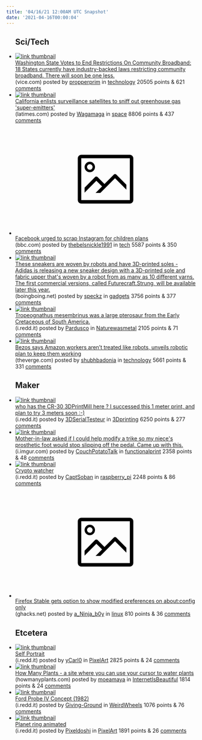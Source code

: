```yaml
---
title: '04/16/21 12:00AM UTC Snapshot'
date: '2021-04-16T00:00:04'
---
```

<ul>
<h2>Sci/Tech</h2>

<li><a href='https://www.vice.com/en/article/m7eqd8/washington-state-votes-to-end-restrictions-on-community-broadband'><img src='https://b.thumbs.redditmedia.com/Dk35E3RHb4BIdNi2QJScV4ure0nBCNbrFx_17H9OBLI.jpg' alt='link thumbnail'></a><div><div class='linkTitle'><a href='https://www.vice.com/en/article/m7eqd8/washington-state-votes-to-end-restrictions-on-community-broadband'>Washington State Votes to End Restrictions On Community Broadband: 18 States currently have industry-backed laws restricting community broadband. There will soon be one less.</a></div>(vice.com) posted by <a href='https://www.reddit.com/user/propperprim'>propperprim</a> in <a href='https://www.reddit.com/r/technology'>technology</a> 20505 points & 621 <a href='https://www.reddit.com/r/technology/comments/mr8z4e/washington_state_votes_to_end_restrictions_on/'>comments</a></div></li>

<li><a href='https://www.latimes.com/california/story/2021-04-15/california-to-use-satellites-to-find-greenhouse-gas-emitters'><img src='https://b.thumbs.redditmedia.com/0D7EGE8_OX7twn2X92rgZGWdXj3Axg8QH2lpQw_mL2M.jpg' alt='link thumbnail'></a><div><div class='linkTitle'><a href='https://www.latimes.com/california/story/2021-04-15/california-to-use-satellites-to-find-greenhouse-gas-emitters'>California enlists surveillance satellites to sniff out greenhouse gas 'super-emitters'</a></div>(latimes.com) posted by <a href='https://www.reddit.com/user/Wagamaga'>Wagamaga</a> in <a href='https://www.reddit.com/r/space'>space</a> 8806 points & 437 <a href='https://www.reddit.com/r/space/comments/mrdksm/california_enlists_surveillance_satellites_to/'>comments</a></div></li>

<li><a href='https://www.bbc.com/news/technology-56757586'><svg version='1.1' viewBox='-34 -14 104 64' preserveAspectRatio='xMidYMid meet' xmlns='http://www.w3.org/2000/svg' xmlns:xlink='http://www.w3.org/1999/xlink'>
    <title>link thumbnail</title>
    <path d='M32,4H4A2,2,0,0,0,2,6V30a2,2,0,0,0,2,2H32a2,2,0,0,0,2-2V6A2,2,0,0,0,32,4ZM4,30V6H32V30Z'></path>
    <path d='M8.92,14a3,3,0,1,0-3-3A3,3,0,0,0,8.92,14Zm0-4.6A1.6,1.6,0,1,1,7.33,11,1.6,1.6,0,0,1,8.92,9.41Z'></path>
    <path d='M22.78,15.37l-5.4,5.4-4-4a1,1,0,0,0-1.41,0L5.92,22.9v2.83l6.79-6.79L16,22.18l-3.75,3.75H15l8.45-8.45L30,24V21.18l-5.81-5.81A1,1,0,0,0,22.78,15.37Z'></path>
    </svg></a><div><div class='linkTitle'><a href='https://www.bbc.com/news/technology-56757586'>Facebook urged to scrap Instagram for children plans</a></div>(bbc.com) posted by <a href='https://www.reddit.com/user/thebelsnickle1991'>thebelsnickle1991</a> in <a href='https://www.reddit.com/r/tech'>tech</a> 5587 points & 350 <a href='https://www.reddit.com/r/tech/comments/mreigl/facebook_urged_to_scrap_instagram_for_children/'>comments</a></div></li>

<li><a href='https://boingboing.net/2021/04/13/these-sneakers-are-woven-by-robots-and-have-3d-printed-soles.html'><img src='https://b.thumbs.redditmedia.com/VFVrA1d3MBNT354kzfHCtoQkIshBBL2_-CaYKrvXnfI.jpg' alt='link thumbnail'></a><div><div class='linkTitle'><a href='https://boingboing.net/2021/04/13/these-sneakers-are-woven-by-robots-and-have-3d-printed-soles.html'>These sneakers are woven by robots and have 3D-printed soles - Adidas is releasing a new sneaker design with a 3D-printed sole and fabric upper that's woven by a robot from as many as 10 different yarns. The first commercial versions, called Futurecraft.Strung, will be available later this year.</a></div>(boingboing.net) posted by <a href='https://www.reddit.com/user/speckz'>speckz</a> in <a href='https://www.reddit.com/r/gadgets'>gadgets</a> 3756 points & 377 <a href='https://www.reddit.com/r/gadgets/comments/mrepq2/these_sneakers_are_woven_by_robots_and_have/'>comments</a></div></li>

<li><a href='https://i.redd.it/rc1r6wrj7ct61.jpg'><img src='https://b.thumbs.redditmedia.com/Z3wbvOWrx9V2qfTPGM27F_GkS4MyxpaKW4oq6r5hEzY.jpg' alt='link thumbnail'></a><div><div class='linkTitle'><a href='https://i.redd.it/rc1r6wrj7ct61.jpg'>Tropeognathus mesembrinus was a large pterosaur from the Early Cretaceous of South America.</a></div>(i.redd.it) posted by <a href='https://www.reddit.com/user/Pardusco'>Pardusco</a> in <a href='https://www.reddit.com/r/Naturewasmetal'>Naturewasmetal</a> 2105 points & 71 <a href='https://www.reddit.com/r/Naturewasmetal/comments/mrefe1/tropeognathus_mesembrinus_was_a_large_pterosaur/'>comments</a></div></li>

<li><a href='https://www.theverge.com/2021/4/15/22385762/bezos-letter-shareholders-amazon-workers-union-bessemer-workplace?utm_campaign=theverge&amp;utm_content=entry&amp;utm_medium=social&amp;utm_source=reddit'><img src='https://b.thumbs.redditmedia.com/reiqtDkVBoQ99X0mws_OI9QCiCwkV3tShboHWP23zFs.jpg' alt='link thumbnail'></a><div><div class='linkTitle'><a href='https://www.theverge.com/2021/4/15/22385762/bezos-letter-shareholders-amazon-workers-union-bessemer-workplace?utm_campaign=theverge&amp;utm_content=entry&amp;utm_medium=social&amp;utm_source=reddit'>Bezos says Amazon workers aren’t treated like robots, unveils robotic plan to keep them working</a></div>(theverge.com) posted by <a href='https://www.reddit.com/user/shubhbadonia'>shubhbadonia</a> in <a href='https://www.reddit.com/r/technology'>technology</a> 5661 points & 331 <a href='https://www.reddit.com/r/technology/comments/mrkbt4/bezos_says_amazon_workers_arent_treated_like/'>comments</a></div></li>

<h2>Maker</h2>

<li><a href='https://i.redd.it/qys0fi0kgbt61.jpg'><img src='https://b.thumbs.redditmedia.com/bLqEEyErJSSrVXVmsdEVd8jEkX7X0_Q45x-p_fK7yLM.jpg' alt='link thumbnail'></a><div><div class='linkTitle'><a href='https://i.redd.it/qys0fi0kgbt61.jpg'>who has the CR-30 3DPrintMill here ? I successed this 1 meter print, and plan to try 3 meters soon :-)</a></div>(i.redd.it) posted by <a href='https://www.reddit.com/user/3DSerialTesteur'>3DSerialTesteur</a> in <a href='https://www.reddit.com/r/3Dprinting'>3Dprinting</a> 6250 points & 277 <a href='https://www.reddit.com/r/3Dprinting/comments/mrc2gr/who_has_the_cr30_3dprintmill_here_i_successed/'>comments</a></div></li>

<li><a href='https://i.imgur.com/D1ImyyI.jpg'><img src='https://b.thumbs.redditmedia.com/oxapvpvp_HsOgw9LJKyDGK1Hnr7raStcSyBRm0BlXOg.jpg' alt='link thumbnail'></a><div><div class='linkTitle'><a href='https://i.imgur.com/D1ImyyI.jpg'>Mother-in-law asked if I could help modify a trike so my niece's prosthetic foot would stop slipping off the pedal. Came up with this.</a></div>(i.imgur.com) posted by <a href='https://www.reddit.com/user/CouchPotatoTalk'>CouchPotatoTalk</a> in <a href='https://www.reddit.com/r/functionalprint'>functionalprint</a> 2358 points & 48 <a href='https://www.reddit.com/r/functionalprint/comments/mrf9vj/motherinlaw_asked_if_i_could_help_modify_a_trike/'>comments</a></div></li>

<li><a href='https://i.redd.it/a0imozaah9t61.jpg'><img src='https://b.thumbs.redditmedia.com/96DNbOCYEHMRLEeJ6GTeLapNognJUNkFZ41GqgCFcUk.jpg' alt='link thumbnail'></a><div><div class='linkTitle'><a href='https://i.redd.it/a0imozaah9t61.jpg'>Crypto watcher</a></div>(i.redd.it) posted by <a href='https://www.reddit.com/user/CaptSoban'>CaptSoban</a> in <a href='https://www.reddit.com/r/raspberry_pi'>raspberry_pi</a> 2248 points & 86 <a href='https://www.reddit.com/r/raspberry_pi/comments/mr76s6/crypto_watcher/'>comments</a></div></li>

<li><a href='https://www.ghacks.net/2021/04/15/firefox-stable-gets-option-to-show-modified-preferences-on-aboutconfig-only/'><svg version='1.1' viewBox='-34 -14 104 64' preserveAspectRatio='xMidYMid meet' xmlns='http://www.w3.org/2000/svg' xmlns:xlink='http://www.w3.org/1999/xlink'>
    <title>link thumbnail</title>
    <path d='M32,4H4A2,2,0,0,0,2,6V30a2,2,0,0,0,2,2H32a2,2,0,0,0,2-2V6A2,2,0,0,0,32,4ZM4,30V6H32V30Z'></path>
    <path d='M8.92,14a3,3,0,1,0-3-3A3,3,0,0,0,8.92,14Zm0-4.6A1.6,1.6,0,1,1,7.33,11,1.6,1.6,0,0,1,8.92,9.41Z'></path>
    <path d='M22.78,15.37l-5.4,5.4-4-4a1,1,0,0,0-1.41,0L5.92,22.9v2.83l6.79-6.79L16,22.18l-3.75,3.75H15l8.45-8.45L30,24V21.18l-5.81-5.81A1,1,0,0,0,22.78,15.37Z'></path>
    </svg></a><div><div class='linkTitle'><a href='https://www.ghacks.net/2021/04/15/firefox-stable-gets-option-to-show-modified-preferences-on-aboutconfig-only/'>Firefox Stable gets option to show modified preferences on about:config only</a></div>(ghacks.net) posted by <a href='https://www.reddit.com/user/a_Ninja_b0y'>a_Ninja_b0y</a> in <a href='https://www.reddit.com/r/linux'>linux</a> 810 points & 36 <a href='https://www.reddit.com/r/linux/comments/mr9sqi/firefox_stable_gets_option_to_show_modified/'>comments</a></div></li>

<h2>Etcetera</h2>

<li><a href='https://i.redd.it/xri2blrenat61.png'><img src='https://b.thumbs.redditmedia.com/0cDWQpy0s6ivhEUNnmWtA8dblmqXghzJO1ZouruuZ3o.jpg' alt='link thumbnail'></a><div><div class='linkTitle'><a href='https://i.redd.it/xri2blrenat61.png'>Self Portrait</a></div>(i.redd.it) posted by <a href='https://www.reddit.com/user/yCarl0'>yCarl0</a> in <a href='https://www.reddit.com/r/PixelArt'>PixelArt</a> 2825 points & 24 <a href='https://www.reddit.com/r/PixelArt/comments/mra4p2/self_portrait/'>comments</a></div></li>

<li><a href='https://howmanyplants.com'><img src='https://b.thumbs.redditmedia.com/k-MBcWcNjvDk9MWRDyMPTvJhKh2SSZ4Q_J0O9LRGjPI.jpg' alt='link thumbnail'></a><div><div class='linkTitle'><a href='https://howmanyplants.com'>How Many Plants - a site where you can use your cursor to water plants</a></div>(howmanyplants.com) posted by <a href='https://www.reddit.com/user/moeamaya'>moeamaya</a> in <a href='https://www.reddit.com/r/InternetIsBeautiful'>InternetIsBeautiful</a> 1814 points & 24 <a href='https://www.reddit.com/r/InternetIsBeautiful/comments/mre6fb/how_many_plants_a_site_where_you_can_use_your/'>comments</a></div></li>

<li><a href='https://i.redd.it/w7dt2xgrvbt61.jpg'><img src='https://b.thumbs.redditmedia.com/RIJ6YryfmOq_ivV_6sQSQgjxVTi-C8wjwtPRnqlD4LQ.jpg' alt='link thumbnail'></a><div><div class='linkTitle'><a href='https://i.redd.it/w7dt2xgrvbt61.jpg'>Ford Probe IV Concept (1982)</a></div>(i.redd.it) posted by <a href='https://www.reddit.com/user/Giving-Ground'>Giving-Ground</a> in <a href='https://www.reddit.com/r/WeirdWheels'>WeirdWheels</a> 1076 points & 76 <a href='https://www.reddit.com/r/WeirdWheels/comments/mrdaed/ford_probe_iv_concept_1982/'>comments</a></div></li>

<li><a href='https://i.redd.it/0fsa045kyat61.gif'><img src='https://b.thumbs.redditmedia.com/WQzdksctqOmngfysJ5nQL3iya8p55LvquHMo9IkpYnY.jpg' alt='link thumbnail'></a><div><div class='linkTitle'><a href='https://i.redd.it/0fsa045kyat61.gif'>Planet ring animated</a></div>(i.redd.it) posted by <a href='https://www.reddit.com/user/Pixeldoshi'>Pixeldoshi</a> in <a href='https://www.reddit.com/r/PixelArt'>PixelArt</a> 1891 points & 26 <a href='https://www.reddit.com/r/PixelArt/comments/mrawfv/planet_ring_animated/'>comments</a></div></li>

</ul>
